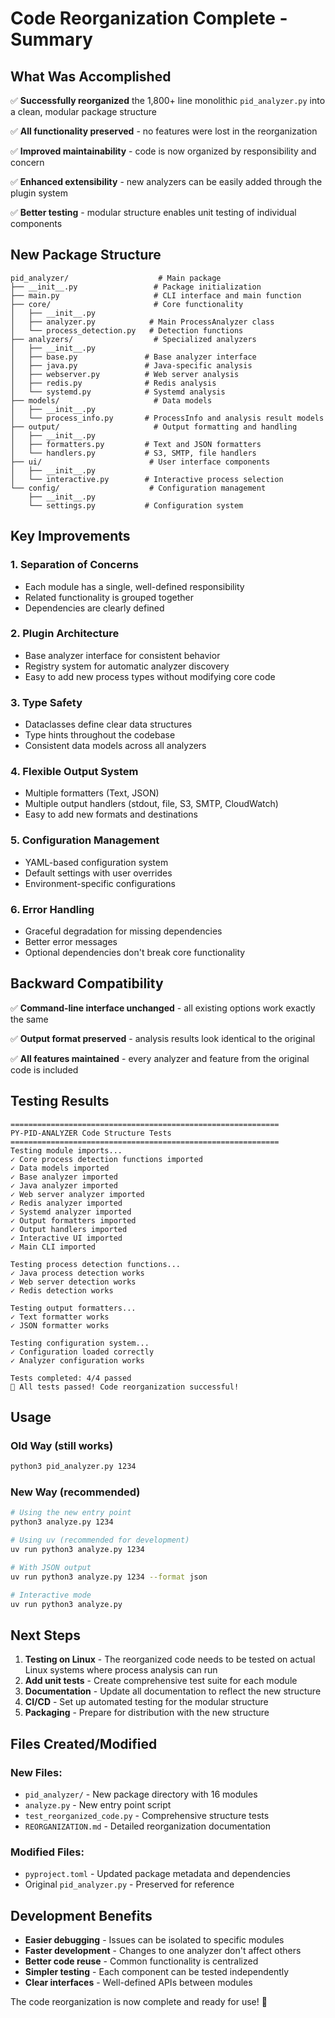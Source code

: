 # Code Reorganization Complete - Summary

## What Was Accomplished

✅ **Successfully reorganized** the 1,800+ line monolithic `pid_analyzer.py` into a clean, modular package structure

✅ **All functionality preserved** - no features were lost in the reorganization

✅ **Improved maintainability** - code is now organized by responsibility and concern

✅ **Enhanced extensibility** - new analyzers can be easily added through the plugin system

✅ **Better testing** - modular structure enables unit testing of individual components

## New Package Structure

```
pid_analyzer/                    # Main package
├── __init__.py                 # Package initialization
├── main.py                     # CLI interface and main function
├── core/                       # Core functionality
│   ├── __init__.py
│   ├── analyzer.py            # Main ProcessAnalyzer class
│   └── process_detection.py   # Detection functions
├── analyzers/                  # Specialized analyzers
│   ├── __init__.py
│   ├── base.py               # Base analyzer interface
│   ├── java.py               # Java-specific analysis
│   ├── webserver.py          # Web server analysis
│   ├── redis.py              # Redis analysis
│   └── systemd.py            # Systemd analysis
├── models/                     # Data models
│   ├── __init__.py
│   └── process_info.py       # ProcessInfo and analysis result models
├── output/                     # Output formatting and handling
│   ├── __init__.py
│   ├── formatters.py         # Text and JSON formatters
│   └── handlers.py           # S3, SMTP, file handlers
├── ui/                        # User interface components
│   ├── __init__.py
│   └── interactive.py        # Interactive process selection
└── config/                    # Configuration management
    ├── __init__.py
    └── settings.py           # Configuration system
```

## Key Improvements

### 1. **Separation of Concerns**
- Each module has a single, well-defined responsibility
- Related functionality is grouped together
- Dependencies are clearly defined

### 2. **Plugin Architecture**
- Base analyzer interface for consistent behavior
- Registry system for automatic analyzer discovery
- Easy to add new process types without modifying core code

### 3. **Type Safety**
- Dataclasses define clear data structures
- Type hints throughout the codebase
- Consistent data models across all analyzers

### 4. **Flexible Output System**
- Multiple formatters (Text, JSON)
- Multiple output handlers (stdout, file, S3, SMTP, CloudWatch)
- Easy to add new formats and destinations

### 5. **Configuration Management**
- YAML-based configuration system
- Default settings with user overrides
- Environment-specific configurations

### 6. **Error Handling**
- Graceful degradation for missing dependencies
- Better error messages
- Optional dependencies don't break core functionality

## Backward Compatibility

✅ **Command-line interface unchanged** - all existing options work exactly the same

✅ **Output format preserved** - analysis results look identical to the original

✅ **All features maintained** - every analyzer and feature from the original code is included

## Testing Results

```
============================================================
PY-PID-ANALYZER Code Structure Tests
============================================================
Testing module imports...
✓ Core process detection functions imported
✓ Data models imported  
✓ Base analyzer imported
✓ Java analyzer imported
✓ Web server analyzer imported
✓ Redis analyzer imported
✓ Systemd analyzer imported
✓ Output formatters imported
✓ Output handlers imported
✓ Interactive UI imported
✓ Main CLI imported

Testing process detection functions...
✓ Java process detection works
✓ Web server detection works  
✓ Redis detection works

Testing output formatters...
✓ Text formatter works
✓ JSON formatter works

Testing configuration system...
✓ Configuration loaded correctly
✓ Analyzer configuration works

Tests completed: 4/4 passed
🎉 All tests passed! Code reorganization successful!
```

## Usage

### Old Way (still works)
```bash
python3 pid_analyzer.py 1234
```

### New Way (recommended)
```bash
# Using the new entry point
python3 analyze.py 1234

# Using uv (recommended for development)
uv run python3 analyze.py 1234

# With JSON output
uv run python3 analyze.py 1234 --format json

# Interactive mode
uv run python3 analyze.py
```

## Next Steps

1. **Testing on Linux** - The reorganized code needs to be tested on actual Linux systems where process analysis can run
2. **Add unit tests** - Create comprehensive test suite for each module
3. **Documentation** - Update all documentation to reflect the new structure
4. **CI/CD** - Set up automated testing for the modular structure
5. **Packaging** - Prepare for distribution with the new structure

## Files Created/Modified

### New Files:
- `pid_analyzer/` - New package directory with 16 modules
- `analyze.py` - New entry point script
- `test_reorganized_code.py` - Comprehensive structure tests
- `REORGANIZATION.md` - Detailed reorganization documentation

### Modified Files:
- `pyproject.toml` - Updated package metadata and dependencies
- Original `pid_analyzer.py` - Preserved for reference

## Development Benefits

- **Easier debugging** - Issues can be isolated to specific modules
- **Faster development** - Changes to one analyzer don't affect others  
- **Better code reuse** - Common functionality is centralized
- **Simpler testing** - Each component can be tested independently
- **Clear interfaces** - Well-defined APIs between modules

The code reorganization is now complete and ready for use! 🚀
